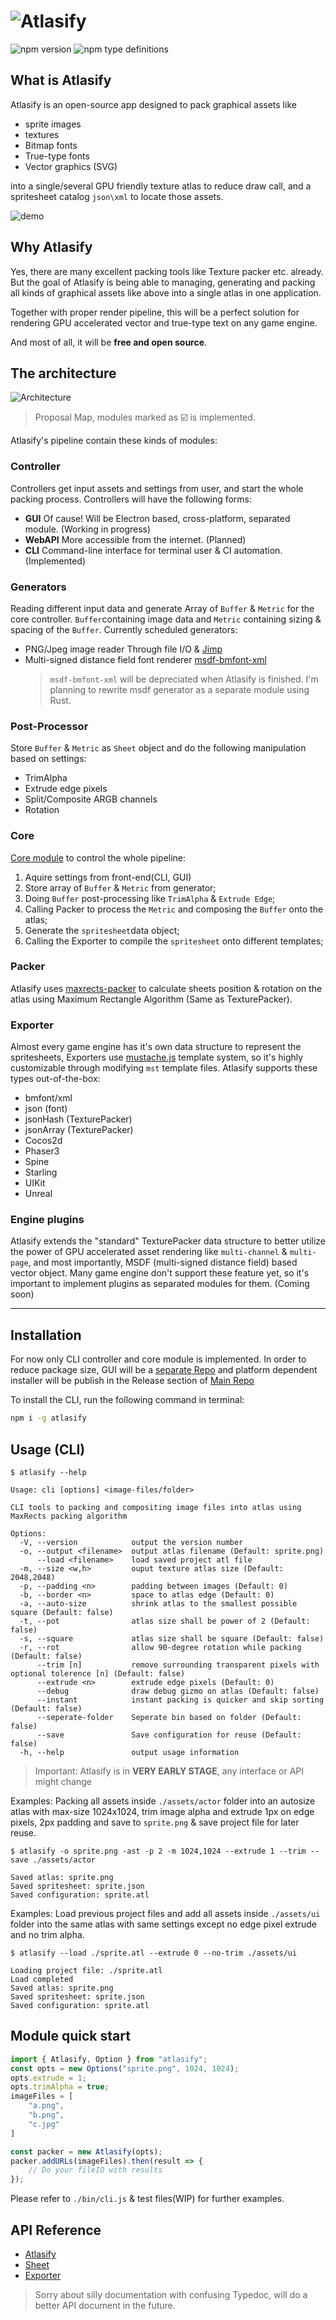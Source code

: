 # ![Atlasify](https://github.com/soimy/atlasify/blob/master/media/title.png?raw=true)

![npm version](https://badge.fury.io/js/atlasify.svg)
![npm type definitions](https://shields-staging.herokuapp.com/npm/types/atlasify.svg)

## What is Atlasify

Atlasify is an open-source app designed to pack graphical assets like

- sprite images
- textures
- Bitmap fonts
- True-type fonts
- Vector graphics (SVG)

into a single/several GPU friendly texture atlas to reduce draw call, and a spritesheet catalog `json\xml` to locate those assets.

![demo](https://github.com/soimy/atlasify/blob/master/assets/demo.jpg?raw=true)

## Why Atlasify

Yes, there are many excellent packing tools like Texture packer etc. already. But the goal of Atlasify is being able to managing, generating and packing all kinds of graphical assets like above into a single atlas in one application.

Together with proper render pipeline, this will be a perfect solution for rendering GPU accelerated vector and true-type text on any game engine.

And most of all, it will be **free and open source**.

## The architecture

![Architecture](https://github.com/soimy/atlasify/blob/master/assets/architecture.png?raw=true)
> Proposal Map, modules marked as ☑️ is implemented.

Atlasify's pipeline contain these kinds of modules:

### Controller

Controllers get input assets and settings from user, and start the whole packing process. Controllers will have the following forms:

- **GUI** Of cause! Will be Electron based, cross-platform, separated module. (Working in progress)
- **WebAPI** More accessible from the internet. (Planned)
- **CLI** Command-line interface for terminal user & CI automation. (Implemented)

### Generators

Reading different input data and generate Array of `Buffer` & `Metric` for the core controller. `Buffer`containing image data and `Metric` containing sizing & spacing of the `Buffer`. Currently scheduled generators:

- PNG/Jpeg image reader Through file I/O & [Jimp](https://github.com/oliver-moran/jimp)
- Multi-signed distance field font renderer [msdf-bmfont-xml](https://github.com/soimy/msdf-bmfont-xml)
    > `msdf-bmfont-xml` will be depreciated when Atlasify is finished. I'm planning to rewrite msdf generator as a separate module using Rust.

### Post-Processor

Store `Buffer` & `Metric` as `Sheet` object and do the following manipulation based on settings:

- TrimAlpha
- Extrude edge pixels
- Split/Composite ARGB channels
- Rotation

### Core

[Core module](https://github.com/soimy/atlasify) to control the whole pipeline:

1. Aquire settings from front-end(CLI, GUI)
2. Store array of `Buffer` & `Metric` from generator;
3. Doing `Buffer` post-processing like `TrimAlpha` & `Extrude Edge`;
4. Calling Packer to process the `Metric` and composing the `Buffer` onto the atlas;
5. Generate the `spritesheet`data object;
6. Calling the Exporter to compile the `spritesheet` onto different templates;

### Packer

Atlasify uses [maxrects-packer](https://github.com/soimy/maxrects-packer) to calculate sheets position & rotation on the atlas using Maximum Rectangle Algorithm (Same as TexturePacker).

### Exporter

Almost every game engine has it's own data structure to represent the spritesheets, Exporters use [mustache.js](http://mustache.github.com/) template system, so it's highly customizable through modifying `mst` template files. Atlasify supports these types out-of-the-box:

- bmfont/xml
- json (font)
- jsonHash (TexturePacker)
- jsonArray (TexturePacker)
- Cocos2d
- Phaser3
- Spine
- Starling
- UIKit
- Unreal

### Engine plugins

Atlasify extends the "standard" TexturePacker data structure to better utilize the power of GPU accelerated asset rendering like `multi-channel` & `multi-page`, and most importantly, MSDF (multi-signed distance field) based vector object. Many game engine don't support these feature yet, so it's important to implement plugins as separated modules for them. (Coming soon)

---

## Installation

For now only CLI controller and core module is implemented. In order to reduce package size, GUI will be a [separate Repo](https://github.com/soimy/atlasify-gui) and platform dependent installer will be publish in the Release section of [Main Repo](https://github.com/soimy/atlasify)

To install the CLI, run the following command in terminal:

```bash
npm i -g atlasify
```

## Usage (CLI)

```console
$ atlasify --help

Usage: cli [options] <image-files/folder>

CLI tools to packing and compositing image files into atlas using MaxRects packing algorithm

Options:
  -V, --version            output the version number
  -o, --output <filename>  output atlas filename (Default: sprite.png)
      --load <filename>    load saved project atl file
  -m, --size <w,h>         ouput texture atlas size (Default: 2048,2048)
  -p, --padding <n>        padding between images (Default: 0)
  -b, --border <n>         space to atlas edge (Default: 0)
  -a, --auto-size          shrink atlas to the smallest possible square (Default: false)
  -t, --pot                atlas size shall be power of 2 (Default: false)
  -s, --square             atlas size shall be square (Default: false)
  -r, --rot                allow 90-degree rotation while packing (Default: false)
      --trim [n]           remove surrounding transparent pixels with optional tolerence [n] (Default: false)
      --extrude <n>        extrude edge pixels (Default: 0)
      --debug              draw debug gizmo on atlas (Default: false)
      --instant            instant packing is quicker and skip sorting (Default: false)
      --seperate-folder    Seperate bin based on folder (Default: false)
      --save               Save configuration for reuse (Default: false)
  -h, --help               output usage information

```

> Important: Atlasify is in **VERY EARLY STAGE**, any interface or API might change

Examples: Packing all assets inside `./assets/actor` folder into an autosize atlas with max-size 1024x1024, trim image alpha and extrude 1px on edge pixels, 2px padding and save to `sprite.png` & save project file for later reuse.

```console
$ atlasify -o sprite.png -ast -p 2 -m 1024,1024 --extrude 1 --trim --save ./assets/actor

Saved atlas: sprite.png
Saved spritesheet: sprite.json
Saved configuration: sprite.atl
```

Examples: Load previous project files and add all assets inside `./assets/ui` folder into the same atlas with same settings except no edge pixel extrude and no trim alpha.

```console
$ atlasify --load ./sprite.atl --extrude 0 --no-trim ./assets/ui

Loading project file: ./sprite.atl
Load completed
Saved atlas: sprite.png
Saved spritesheet: sprite.json
Saved configuration: sprite.atl
```

## Module quick start

```javascript
import { Atlasify, Option } from "atlasify";
const opts = new Options("sprite.png", 1024, 1024);
opts.extrude = 1;
opts.trimAlpha = true;
imageFiles = [
    "a.png",
    "b.png",
    "c.jpg"
]

const packer = new Atlasify(opts);
packer.addURLs(imageFiles).then(result => {
    // Do your fileIO with results
});
```

Please refer to `./bin/cli.js` & test files(WIP) for further examples.

## API Reference

- [Atlasify](https://soimy.github.io/atlasify/classes/_atlasify_.atlasify.html)
- [Sheet](https://soimy.github.io/atlasify/classes/_geom_sheet_.sheet.html)
- [Exporter](https://soimy.github.io/atlasify/classes/_exporter_.exporter.html)

> Sorry about silly documentation with confusing Typedoc, will do a better API document in the future.
